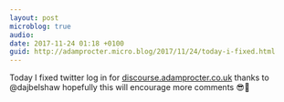 ```yaml
---
layout: post
microblog: true
audio: 
date: 2017-11-24 01:18 +0100
guid: http://adamprocter.micro.blog/2017/11/24/today-i-fixed.html
---
```

Today I fixed twitter log in for [discourse.adamprocter.co.uk](http://discourse.adamprocter.co.uk) thanks to @dajbelshaw hopefully this will encourage more comments 😎🧐

